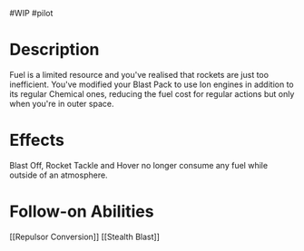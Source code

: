 #WIP #pilot 

# Description

Fuel is a limited resource and you've realised that rockets are just too inefficient. You've modified your Blast Pack to use Ion engines in addition to its regular Chemical ones, reducing the fuel cost for regular actions but only when you're in outer space.

# Effects

Blast Off, Rocket Tackle and Hover no longer consume any fuel while outside of an atmosphere.

# Follow-on Abilities

[[Repulsor Conversion]]
[[Stealth Blast]]